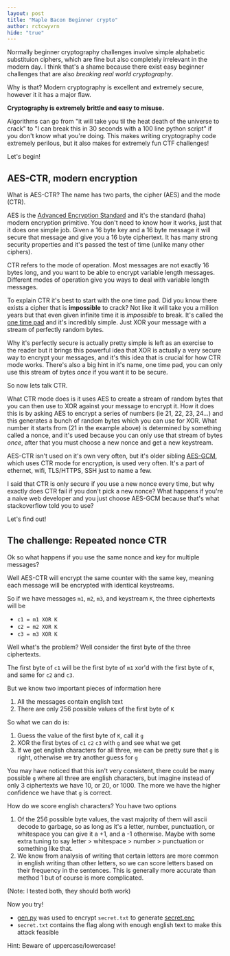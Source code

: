 ```yaml
---
layout: post
title: "Maple Bacon Beginner crypto"
author: rctcwyvrn
hide: "true"
---
```

Normally beginner cryptography challenges involve simple alphabetic substituion ciphers, which are fine but also completely irrelevant in the modern day. I think that's a shame because there exist easy beginner challenges that are also _breaking real world cryptography_.

Why is that? Modern cryptography is excellent and extremely secure, however it it has a major flaw.

**Cryptography is extremely brittle and easy to misuse.**

Algorithms can go from "it will take you til the heat death of the universe to crack" to "I can break this in 30 seconds with a 100 line python script" if you don't know what you're doing. This makes writing cryptography code extremely perilous, but it also makes for extremely fun CTF challenges!

Let's begin!

AES-CTR, modern encryption
---
What is AES-CTR? The name has two parts, the cipher (AES) and the mode (CTR).

AES is the [Advanced Encryption Standard](https://en.wikipedia.org/wiki/Advanced_Encryption_Standard) and it's the standard (haha) modern encryption primitive. You don't need to know how it works, just that it does one simple job. Given a 16 byte key and a 16 byte message it will secure that message and give you a 16 byte ciphertext. It has many strong security properties and it's passed the test of time (unlike many other ciphers).

CTR refers to the mode of operation. Most messages are not exactly 16 bytes long, and you want to be able to encrypt variable length messages. Different modes of operation give you ways to deal with variable length messages.

To explain CTR it's best to start with the one time pad. Did you know there exists a cipher that is **impossible** to crack? Not like it will take you a million years but that even given infinite time it is _impossible_ to break. It's called the [one time pad](https://en.wikipedia.org/wiki/One-time_pad) and it's incredibly simple. Just XOR your message with a stream of perfectly random bytes. 

Why it's perfectly secure is actually pretty simple is left as an exercise to the reader but it brings this powerful idea that XOR is actually a very secure way to encrypt your messages, and it's this idea that is crucial for how CTR mode works. There's also a big hint in it's name, one time pad, you can only use this stream of bytes _once_ if you want it to be secure. 

So now lets talk CTR.

What CTR mode does is it uses AES to create a stream of random bytes that you can then use to XOR against your message to encrypt it. How it does this is by asking AES to encrypt a series of numbers (ie 21, 22, 23, 24...) and this generates a bunch of random bytes which you can use for XOR. What number it starts from (21 in the example above) is determined by something called a nonce, and it's used because you can only use that stream of bytes _once_, after that you must choose a new nonce and get a new keystream.

AES-CTR isn't used on it's own very often, but it's older sibling [AES-GCM](https://en.wikipedia.org/wiki/Galois/Counter_Mode), which uses CTR mode for encryption, is used very often. It's a part of ethernet, wifi, TLS/HTTPS, SSH just to name a few.

I said that CTR is only secure if you use a new nonce every time, but why exactly does CTR fail if you don't pick a new nonce? What happens if you're a naive web developer and you just choose AES-GCM because that's what stackoverflow told you to use?

Let's find out!

The challenge: Repeated nonce CTR
---
Ok so what happens if you use the same nonce and key for multiple messages?

Well AES-CTR will encrypt the same counter with the same key, meaning each message will be encrypted with identical keystreams.

So if we have messages `m1`, `m2`, `m3`, and keystream `K`, the three ciphertexts will be 
- `c1 = m1 XOR K`
- `c2 = m2 XOR K`
- `c3 = m3 XOR K`

Well what's the problem? Well consider the first byte of the three ciphertexts.

The first byte of `c1` will be the first byte of `m1` xor'd with the first byte of `K`, and same for `c2` and `c3`. 

But we know two important pieces of information here
1. All the messages contain english text
2. There are only 256 possible values of the first byte of `K`

So what we can do is:
1. Guess the value of the first byte of `K`, call it `g`
2. XOR the first bytes of `c1` `c2` `c3` with `g` and see what we get
3. If we get english characters for all three, we can be pretty sure that `g` is right, otherwise we try another guess for `g`

You may have noticed that this isn't very consistent, there could be many possible `g` where all three are english characters, but imagine instead of only 3 ciphertexts we have 10, or 20, or 1000. The more we have the higher confidence we have that `g` is correct.

How do we score english characters? You have two options
1. Of the 256 possible byte values, the vast majority of them will ascii decode to garbage, so as long as it's a letter, number, punctuation, or whitespace you can give it a +1, and a -1 otherwise. Maybe with some extra tuning to say letter > whitespace > number > punctuation or something like that.
2. We know from analysis of writing that certain letters are more common in english writing than other letters, so we can score letters based on their frequency in the sentences. This is generally more accurate than method 1 but of course is more complicated.

(Note: I tested both, they should both work)

Now you try!
- [gen.py](/assets/challenges/beginner-crypto/gen.py) was used to encrypt `secret.txt` to generate [secret.enc](/assets/challenges/beginner-crypto/secret.enc)
- `secret.txt` contains the flag along with enough english text to make this attack feasible 

Hint: Beware of uppercase/lowercase!